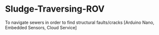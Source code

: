 # Sludge-Traversing-ROV
To navigate sewers in order to find structural faults/cracks [Arduino Nano, Embedded Sensors, Cloud Service]

